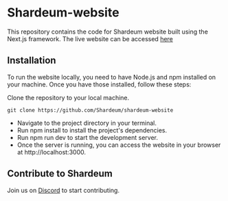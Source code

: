 
# Shardeum-website

This repository contains the code for Shardeum website built using the Next.js framework.  The live website can be accessed [here](shardeum-website-kappa.vercel.app)

## Installation
To run the website locally, you need to have Node.js and npm installed on your machine. Once you have those installed, follow these steps:

Clone the repository to your local machine.
```
git clone https://github.com/Shardeum/shardeum-website
```
- Navigate to the project directory in your terminal.
- Run npm install to install the project's dependencies.
- Run npm run dev to start the development server.
- Once the server is running, you can access the website in your browser at http://localhost:3000.


## Contribute to Shardeum

Join us on [Discord](https://discord.gg/gx2SFZDDSM) to start contributing.
